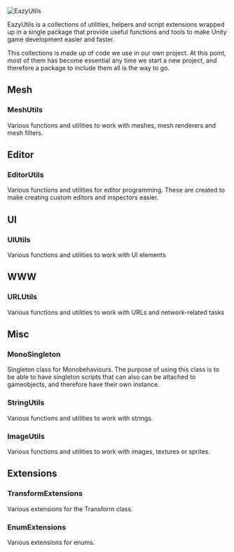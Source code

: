 ![EazyUtils](http://i67.tinypic.com/2jfpy.png)

EazyUtils is a collections of utilities, helpers and script extensions wrapped up in a single package that provide useful functions and tools to make Unity game development easier and faster.

This collections is made up of code we use in our own project. At this point, most of them has become essential any time we start a new project, and therefore a package to include them all is the way to go.

## Mesh
### MeshUtils
Various functions and utilities to work with meshes, mesh renderers and mesh filters.

## Editor
### EditorUtils
Various functions and utilities for editor programming. These are created to make creating custom editors and inspectors easier.

## UI
### UIUtils
Various functions and utilities to work with UI elements

## WWW
### URLUtils
Various functions and utilities to work with URLs and network-related tasks

## Misc
### MonoSingleton
Singleton class for Monobehaviours. The purpose of using this class is to be able to have singleton scripts that can also can be attached to gameobjects, and therefore have their own instance.

### StringUtils
Various functions and utilities to work with strings.

### ImageUtils
Various functions and utilities to work with images, textures or sprites.

## Extensions
### TransformExtensions
Various extensions for the Transform class.

### EnumExtensions
Various extensions for enums.
